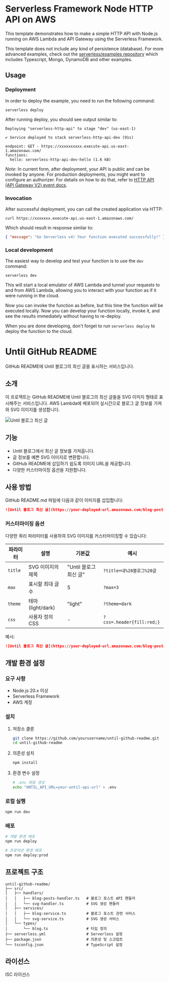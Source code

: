 <!--
title: 'AWS Simple HTTP Endpoint example in NodeJS'
description: 'This template demonstrates how to make a simple HTTP API with Node.js running on AWS Lambda and API Gateway using the Serverless Framework.'
layout: Doc
framework: v4
platform: AWS
language: nodeJS
authorLink: 'https://github.com/serverless'
authorName: 'Serverless, Inc.'
authorAvatar: 'https://avatars1.githubusercontent.com/u/13742415?s=200&v=4'
-->

# Serverless Framework Node HTTP API on AWS

This template demonstrates how to make a simple HTTP API with Node.js running on AWS Lambda and API Gateway using the Serverless Framework.

This template does not include any kind of persistence (database). For more advanced examples, check out the [serverless/examples repository](https://github.com/serverless/examples/) which includes Typescript, Mongo, DynamoDB and other examples.

## Usage

### Deployment

In order to deploy the example, you need to run the following command:

```
serverless deploy
```

After running deploy, you should see output similar to:

```
Deploying "serverless-http-api" to stage "dev" (us-east-1)

✔ Service deployed to stack serverless-http-api-dev (91s)

endpoint: GET - https://xxxxxxxxxx.execute-api.us-east-1.amazonaws.com/
functions:
  hello: serverless-http-api-dev-hello (1.6 kB)
```

_Note_: In current form, after deployment, your API is public and can be invoked by anyone. For production deployments, you might want to configure an authorizer. For details on how to do that, refer to [HTTP API (API Gateway V2) event docs](https://www.serverless.com/framework/docs/providers/aws/events/http-api).

### Invocation

After successful deployment, you can call the created application via HTTP:

```
curl https://xxxxxxx.execute-api.us-east-1.amazonaws.com/
```

Which should result in response similar to:

```json
{ "message": "Go Serverless v4! Your function executed successfully!" }
```

### Local development

The easiest way to develop and test your function is to use the `dev` command:

```
serverless dev
```

This will start a local emulator of AWS Lambda and tunnel your requests to and from AWS Lambda, allowing you to interact with your function as if it were running in the cloud.

Now you can invoke the function as before, but this time the function will be executed locally. Now you can develop your function locally, invoke it, and see the results immediately without having to re-deploy.

When you are done developing, don't forget to run `serverless deploy` to deploy the function to the cloud.

# Until GitHub README

GitHub README에 Until 블로그의 최신 글을 표시하는 서비스입니다.

## 소개

이 프로젝트는 GitHub README에 Until 블로그의 최신 글들을 SVG 이미지 형태로 표시해주는 서비스입니다.
AWS Lambda에 배포되어 실시간으로 블로그 글 정보를 가져와 SVG 이미지를 생성합니다.

![Until 블로그 최신 글](https://your-deployed-url.amazonaws.com/blog-posts-svg)

## 기능

- Until 블로그에서 최신 글 정보를 가져옵니다.
- 글 정보를 예쁜 SVG 이미지로 변환합니다.
- GitHub README에 삽입하기 쉽도록 이미지 URL을 제공합니다.
- 다양한 커스터마이징 옵션을 지원합니다.

## 사용 방법

GitHub README.md 파일에 다음과 같이 이미지를 삽입합니다:

```markdown
![Until 블로그 최신 글](https://your-deployed-url.amazonaws.com/blog-posts-svg)
```

### 커스터마이징 옵션

다양한 쿼리 파라미터를 사용하여 SVG 이미지를 커스터마이징할 수 있습니다:

| 파라미터 | 설명              | 기본값                 | 예시                      |
| -------- | ----------------- | ---------------------- | ------------------------- |
| `title`  | SVG 이미지의 제목 | "Until 블로그 최신 글" | `?title=내%20블로그%20글` |
| `max`    | 표시할 최대 글 수 | 5                      | `?max=3`                  |
| `theme`  | 테마 (light/dark) | "light"                | `?theme=dark`             |
| `css`    | 사용자 정의 CSS   | -                      | `?css=.header{fill:red;}` |

예시:

```markdown
![Until 블로그 최신 글](https://your-deployed-url.amazonaws.com/blog-posts-svg?max=3&theme=dark&title=My%20Latest%20Posts)
```

## 개발 환경 설정

### 요구 사항

- Node.js 20.x 이상
- Serverless Framework
- AWS 계정

### 설치

1. 저장소 클론

   ```bash
   git clone https://github.com/yourusername/until-github-readme.git
   cd until-github-readme
   ```

2. 의존성 설치

   ```bash
   npm install
   ```

3. 환경 변수 설정
   ```bash
   # .env 파일 생성
   echo "UNTIL_API_URL=your-until-api-url" > .env
   ```

### 로컬 실행

```bash
npm run dev
```

### 배포

```bash
# 개발 환경 배포
npm run deploy

# 프로덕션 환경 배포
npm run deploy:prod
```

## 프로젝트 구조

```
until-github-readme/
├── src/
│   ├── handlers/
│   │   ├── blog-posts-handler.ts   # 블로그 포스트 API 핸들러
│   │   └── svg-handler.ts          # SVG 생성 핸들러
│   ├── services/
│   │   ├── blog-service.ts         # 블로그 포스트 관련 서비스
│   │   └── svg-service.ts          # SVG 생성 서비스
│   └── types/
│       └── blog.ts                 # 타입 정의
├── serverless.yml                  # Serverless 설정
├── package.json                    # 의존성 및 스크립트
└── tsconfig.json                   # TypeScript 설정
```

## 라이선스

ISC 라이선스
